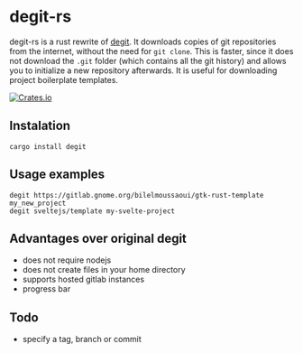 # degit-rs

degit-rs is a rust rewrite of [degit](https://github.com/Rich-Harris/degit/). It downloads copies of git repositories from the internet, without the need for `git clone`. This is faster, since it does not download the `.git` folder (which contains all the git history) and allows you to initialize a new repository afterwards. It is useful for downloading project boilerplate templates.

[![Crates.io](https://img.shields.io/crates/v/degit.svg)](https://crates.io/crates/ripgrep)
## Instalation
```
cargo install degit
```
## Usage examples
``````
degit https://gitlab.gnome.org/bilelmoussaoui/gtk-rust-template my_new_project
degit sveltejs/template my-svelte-project
``````
## Advantages over original degit
* does not require nodejs
* does not create files in your home directory
* supports hosted gitlab instances
* progress bar

## Todo
* specify a tag, branch or commit 
